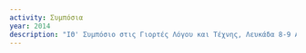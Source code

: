 ```yaml
---
activity: Συμπόσια
year: 2014
description: "ΙΘ' Συμπόσιο στις Γιορτές Λόγου και Τέχνης, Λευκάδα 8-9 Αυγούστου 2014, *Αφιέρωμα στα 150 Χρόνια από την Ένωση. Πολιτισμικές εκφράσεις της επτανησιακής ταυτότητας, 17<sup>ος</sup>-20<sup>ός</sup> αιώνας*. Τα [*Πρακτικά*](/publications/praktika_symposiwn/praktika_symposiou_19.html) εκδόθηκαν το 2015."
---
```

